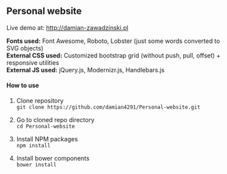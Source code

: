 ## Personal website ##

Live demo at: http://damian-zawadzinski.pl  

**Fonts used:** Font Awesome, Roboto, Lobster (just some words converted to SVG objects)  
**External CSS used:** Customized bootstrap grid (without push, pull, offset) + responsive utilities  
**External JS used:** jQuery.js, Modernizr.js, Handlebars.js  

#### How to use ####

1. Clone repository  
    `git clone https://github.com/damian4291/Personal-website.git`

2. Go to cloned repo directory  
    `cd Personal-website`

3. Install NPM packages  
    `npm install`

4. Install bower components  
    `bower install`
